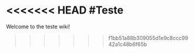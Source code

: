 <<<<<<< HEAD
#Teste
=======
Welcome to the teste wiki!
>>>>>>> f1bb51a88b309055d1e9c8ccc9942a1c48b6f65b
